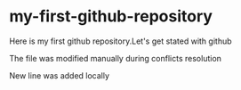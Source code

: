 # my-first-github-repository

Here is my first github repository.Let's get stated with github

The file was modified manually during conflicts resolution

New line was added locally
